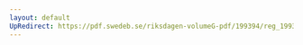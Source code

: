 ```yaml
---
layout: default
UpRedirect: https://pdf.swedeb.se/riksdagen-volumeG-pdf/199394/reg_199394/reg_199394_0003.pdf
---
```

